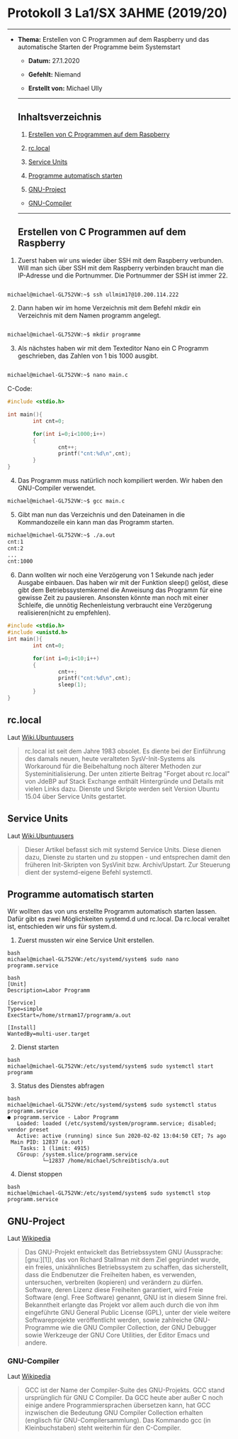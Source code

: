 # Protokoll 3 La1/SX 3AHME (2019/20)

--------------

* **Thema:** Erstellen von C Programmen auf dem Raspberry und das automatische Starten der Programme beim Systemstart

  * **Datum:** 27.1.2020

  * **Gefehlt:** Niemand

  * **Erstellt von:** Michael Ully

  --------------------------------------------------

  ## Inhaltsverzeichnis

  1.  [Erstellen von C Programmen auf dem Raspberry](#erstellen-von-c-programmen-auf-dem-raspberry)
  
  2. [rc.local](#rc.local)
  
  3. [Service Units](#service-units)
  
  4. [Programme automatisch starten](#programme-automatisch-starten)

  5.  [GNU-Project](#gnu-project)
    * [GNU-Compiler](#gnu-compiler)
 

  ----------------------

  ## Erstellen von C Programmen auf dem Raspberry  

1) Zuerst haben wir uns wieder über SSH mit dem Raspberry verbunden. Will man sich über SSH mit dem Raspberry verbinden braucht man die IP-Adresse und die Portnummer. Die Portnummer der SSH ist immer 22.

  

 ````bash

michael@michael-GL752VW:~$ ssh ullmim17@10.200.114.222

````
2) Dann haben wir im home Verzeichnis mit dem Befehl mkdir ein Verzeichnis mit dem Namen programm angelegt.
 ````bash

michael@michael-GL752VW:~$ mkdir programme


````
3) Als nächstes haben wir mit dem Texteditor Nano ein C Programm geschrieben, das Zahlen von 1 bis 1000 ausgibt.
 ````bash

michael@michael-GL752VW:~$ nano main.c

````
C-Code:
````C
#include <stdio.h>

int main(){
        int cnt=0;

        for(int i=0;i<1000;i++)
        {
                cnt++;
                printf("cnt:%d\n",cnt);
        }
}

````
4) Das Programm muss natürlich noch kompiliert werden. Wir haben den GNU-Compiler verwendet.
````bash
michael@michael-GL752VW:~$ gcc main.c
````
5) Gibt man nun das Verzeichnis und den Dateinamen in die Kommandozeile ein kann man das Programm starten.
````bash
michael@michael-GL752VW:~$ ./a.out
cnt:1
cnt:2
...
cnt:1000
````
6) Dann wollten wir noch eine Verzögerung von 1 Sekunde nach jeder Ausgabe einbauen. Das haben wir mit der Funktion sleep() gelöst, diese gibt dem Betriebssystemkernel die Anweisung das Programm für eine gewisse Zeit zu pausieren. Ansonsten könnte man noch mit einer Schleife, die unnötig Rechenleistung verbraucht eine Verzögerung realisieren(nicht zu empfehlen).
```C
#include <stdio.h>
#include <unistd.h>
int main(){
        int cnt=0;

        for(int i=0;i<10;i++)
        {
                cnt++;
                printf("cnt:%d\n",cnt);
                sleep(1);
        }
}
```

## rc.local

Laut [Wiki.Ubuntuusers](https://wiki.ubuntuusers.de/rc.local/)

> rc.local ist seit dem Jahre 1983 obsolet. Es diente bei der Einführung des damals neuen, heute veralteten SysV-Init-Systems als Workaround für die Beibehaltung noch älterer Methoden zur Systeminitialisierung. Der unten zitierte Beitrag "Forget about rc.local" von JdeBP auf Stack Exchange enthält Hintergründe und Details mit vielen Links dazu.
Dienste und Skripte werden seit Version Ubuntu 15.04 über Service Units gestartet. 

## Service Units

Laut [Wiki.Ubuntuusers](https://wiki.ubuntuusers.de/systemd/Service_Units/)

> Dieser Artikel befasst sich mit systemd Service Units. Diese dienen dazu, Dienste zu starten und zu stoppen - und entsprechen damit den früheren Init-Skripten von SysVinit bzw. Archiv/Upstart. Zur Steuerung dient der systemd-eigene Befehl systemctl.

## Programme automatisch starten

Wir wollten das von uns erstellte Programm automatisch starten lassen. Dafür gibt es zwei Möglichkeiten systemd.d und rc.local. Da rc.local veraltet ist, entschieden wir uns für system.d.

1) Zuerst mussten wir eine Service Unit erstellen.
```
bash
michael@michael-GL752VW:/etc/systemd/system$ sudo nano programm.service

```

```
bash
[Unit]
Description=Labor Programm

[Service]
Type=simple
ExecStart=/home/strmam17/programm/a.out

[Install]
WantedBy=multi-user.target
```
2) Dienst starten
```
bash
michael@michael-GL752VW:/etc/systemd/system$ sudo systemctl start programm

```
3) Status des Dienstes abfragen
```
bash
michael@michael-GL752VW:/etc/systemd/system$ sudo systemctl status programm.service
● programm.service - Labor Programm
   Loaded: loaded (/etc/systemd/system/programm.service; disabled; vendor preset
   Active: active (running) since Sun 2020-02-02 13:04:50 CET; 7s ago
 Main PID: 12837 (a.out)
    Tasks: 1 (limit: 4915)
   CGroup: /system.slice/programm.service
           └─12837 /home/michael/Schreibtisch/a.out

```
4) Dienst stoppen
```
bash
michael@michael-GL752VW:/etc/systemd/system$ sudo systemctl stop programm.service
```



## GNU-Project
Laut [Wikipedia](https://de.wikipedia.org/wiki/GNU-Projekt)
>Das GNU-Projekt entwickelt das Betriebssystem GNU (Aussprache: [ɡnuː][1]), das von Richard Stallman mit dem Ziel gegründet wurde, ein freies, unixähnliches Betriebssystem zu schaffen, das sicherstellt, dass die Endbenutzer die Freiheiten haben, es verwenden, untersuchen, verbreiten (kopieren) und verändern zu dürfen. Software, deren Lizenz diese Freiheiten garantiert, wird Freie Software (engl. Free Software) genannt, GNU ist in diesem Sinne frei.
Bekanntheit erlangte das Projekt vor allem auch durch die von ihm eingeführte GNU General Public License (GPL), unter der viele weitere Softwareprojekte veröffentlicht werden, sowie zahlreiche GNU-Programme wie die GNU Compiler Collection, der GNU Debugger sowie Werkzeuge der GNU Core Utilities, der Editor Emacs und andere.

### GNU-Compiler
Laut [Wikipedia](https://de.wikipedia.org/wiki/GNU_Compiler_Collection)
>GCC ist der Name der Compiler-Suite des GNU-Projekts. GCC stand ursprünglich für GNU C Compiler. Da GCC heute aber außer C noch einige andere Programmiersprachen übersetzen kann, hat GCC inzwischen die Bedeutung GNU Compiler Collection erhalten (englisch für GNU-Compilersammlung). Das Kommando gcc (in Kleinbuchstaben) steht weiterhin für den C-Compiler.
